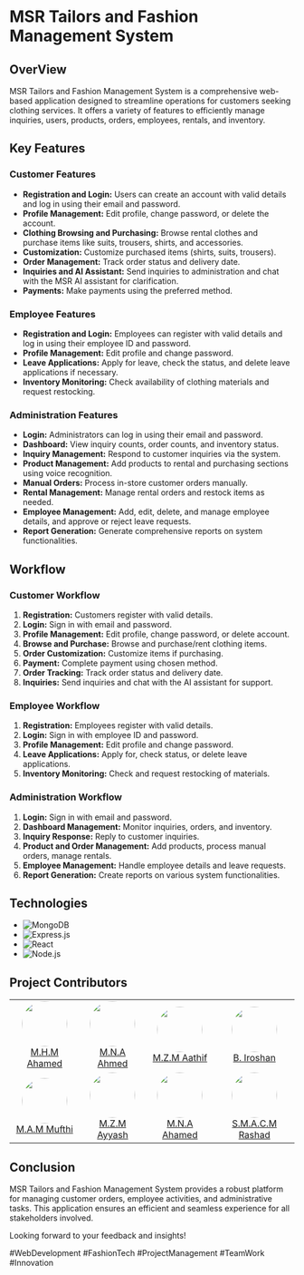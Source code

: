 # MSR Tailors and Fashion Management System

## OverView
MSR Tailors and Fashion Management System is a comprehensive web-based application designed to streamline operations for customers seeking clothing services. It offers a variety of features to efficiently manage inquiries, users, products, orders, employees, rentals, and inventory.

## Key Features

### Customer Features
- **Registration and Login:** Users can create an account with valid details and log in using their email and password.     
- **Profile Management:** Edit profile, change password, or delete the account.
- **Clothing Browsing and Purchasing:** Browse rental clothes and purchase items like suits, trousers, shirts, and accessories.
- **Customization:** Customize purchased items (shirts, suits, trousers).
- **Order Management:** Track order status and delivery date.
- **Inquiries and AI Assistant:** Send inquiries to administration and chat with the MSR AI assistant for clarification.
- **Payments:** Make payments using the preferred method.

### Employee Features
- **Registration and Login:** Employees can register with valid details and log in using their employee ID and password.
- **Profile Management:** Edit profile and change password.
- **Leave Applications:** Apply for leave, check the status, and delete leave applications if necessary.
- **Inventory Monitoring:** Check availability of clothing materials and request restocking.

### Administration Features
- **Login:** Administrators can log in using their email and password.
- **Dashboard:** View inquiry counts, order counts, and inventory status.
- **Inquiry Management:** Respond to customer inquiries via the system.
- **Product Management:** Add products to rental and purchasing sections using voice recognition.  
- **Manual Orders:** Process in-store customer orders manually.
- **Rental Management:** Manage rental orders and restock items as needed.
- **Employee Management:** Add, edit, delete, and manage employee details, and approve or reject leave requests.
- **Report Generation:** Generate comprehensive reports on system functionalities.

## Workflow

### Customer Workflow
1. **Registration:** Customers register with valid details.
2. **Login:** Sign in with email and password.
3. **Profile Management:** Edit profile, change password, or delete account.
4. **Browse and Purchase:** Browse and purchase/rent clothing items.
5. **Order Customization:** Customize items if purchasing.
6. **Payment:** Complete payment using chosen method.
7. **Order Tracking:** Track order status and delivery date.
8. **Inquiries:** Send inquiries and chat with the AI assistant for support.

### Employee Workflow
1. **Registration:** Employees register with valid details.
2. **Login:** Sign in with employee ID and password.
3. **Profile Management:** Edit profile and change password.
4. **Leave Applications:** Apply for, check status, or delete leave applications.
5. **Inventory Monitoring:** Check and request restocking of materials.

### Administration Workflow
1. **Login:** Sign in with email and password.
2. **Dashboard Management:** Monitor inquiries, orders, and inventory.
3. **Inquiry Response:** Reply to customer inquiries.
4. **Product and Order Management:** Add products, process manual orders, manage rentals.
5. **Employee Management:** Handle employee details and leave requests.
6. **Report Generation:** Create reports on various system functionalities.

## Technologies

- ![MongoDB](https://img.shields.io/badge/MongoDB-4EA94B?style=for-the-badge&logo=mongodb&logoColor=white)
- ![Express.js](https://img.shields.io/badge/Express%20js-000000?style=for-the-badge&logo=express&logoColor=white)
- ![React](https://img.shields.io/badge/React-20232A?style=for-the-badge&logo=react&logoColor=61DAFB)
- ![Node.js](https://img.shields.io/badge/Node%20js-339933?style=for-the-badge&logo=nodedotjs&logoColor=white)

## Project Contributors

<table>
  <tr>
    <td align="center">
      <a href="https://github.com/mushrifahamed">
        <img src="https://github.com/mushrifahamed.png?size=100" width="80" height="80" style="border-radius: 50%;" /><br />
        M.H.M Ahamed
      </a>
    </td>
    <td align="center">
      <a href="https://github.com/ashifahmed-924">
        <img src="https://github.com/ashifahmed-924.png?size=100" width="80" height="80" style="border-radius: 50%;" /><br />
        M.N.A Ahmed
      </a>
    </td>
    <td align="center">
      <a href="https://github.com/AathifZahir">
        <img src="https://github.com/AathifZahir?size=100" width="80" height="80" style="border-radius: 50%;" /><br />
        M.Z.M Aathif
      </a>
    </td>
    <td align="center">
      <a href="https://github.com/ProfAbeMalkovitch">
        <img src="https://github.com/ProfAbeMalkovitch.png?size=100" width="80" height="80" style="border-radius: 50%;" /><br />
        B. Iroshan
      </a>
    </td>
  </tr>
  <tr>
    <td align="center">
      <a href="https://github.com/Mufthi-Alawdeen">
        <img src="https://github.com/Mufthi-Alawdeen.png?size=100" width="80" height="80" style="border-radius: 50%;" /><br />
        M.A.M Mufthi
      </a>
    </td>
    <td align="center">
      <a href="https://github.com/ayyashzamny">
        <img src="https://github.com/ayyashzamny.png?size=100" width="80" height="80" style="border-radius: 50%;" /><br />
        M.Z.M Ayyash
      </a>
    </td>
    <td align="center">
      <a href="https://github.com/Arshadofficial">
        <img src="https://github.com/Arshadofficial.png?size=100" width="80" height="80" style="border-radius: 50%;" /><br />
        M.N.A Ahamed
      </a>
    </td>
    <td align="center">
      <a href="https://github.com/R21Rash">
        <img src="https://github.com/R21Rash.png?size=100" width="80" height="80" style="border-radius: 50%;" /><br />
        S.M.A.C.M Rashad
      </a>
    </td>
  </tr>
</table>


## Conclusion
MSR Tailors and Fashion Management System provides a robust platform for managing customer orders, employee activities, and administrative tasks. This application ensures an efficient and seamless experience for all stakeholders involved.



Looking forward to your feedback and insights!

#WebDevelopment #FashionTech #ProjectManagement #TeamWork #Innovation
